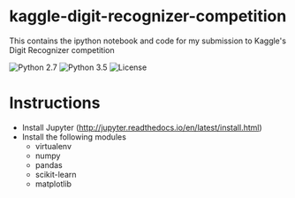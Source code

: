 # kaggle-digit-recognizer-competition
This contains the ipython notebook and code for my submission to Kaggle's Digit Recognizer competition

![Python 2.7](https://img.shields.io/badge/python-2.7-blue.svg)
![Python 3.5](https://img.shields.io/badge/python-3.5-blue.svg)
![License](https://img.shields.io/badge/license-MIT%20License-blue.svg)

# Instructions

- Install Jupyter (http://jupyter.readthedocs.io/en/latest/install.html)
- Install the following modules
  - virtualenv 
  - numpy
  - pandas
  - scikit-learn
  - matplotlib
